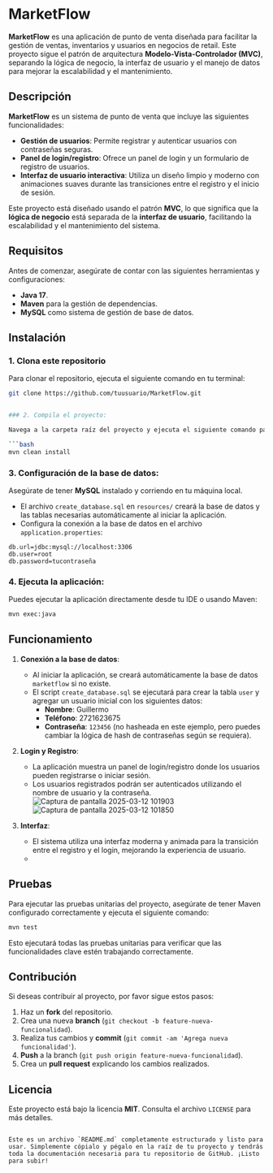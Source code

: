 # MarketFlow

**MarketFlow** es una aplicación de punto de venta diseñada para facilitar la gestión de ventas, inventarios y usuarios en negocios de retail. Este proyecto sigue el patrón de arquitectura **Modelo-Vista-Controlador (MVC)**, separando la lógica de negocio, la interfaz de usuario y el manejo de datos para mejorar la escalabilidad y el mantenimiento.

## Descripción

**MarketFlow** es un sistema de punto de venta que incluye las siguientes funcionalidades:

- **Gestión de usuarios**: Permite registrar y autenticar usuarios con contraseñas seguras.
- **Panel de login/registro**: Ofrece un panel de login y un formulario de registro de usuarios.
- **Interfaz de usuario interactiva**: Utiliza un diseño limpio y moderno con animaciones suaves durante las transiciones entre el registro y el inicio de sesión.

Este proyecto está diseñado usando el patrón **MVC**, lo que significa que la **lógica de negocio** está separada de la **interfaz de usuario**, facilitando la escalabilidad y el mantenimiento del sistema.

## Requisitos

Antes de comenzar, asegúrate de contar con las siguientes herramientas y configuraciones:

- **Java 17**.
- **Maven** para la gestión de dependencias.
- **MySQL** como sistema de gestión de base de datos.

## Instalación

### 1. Clona este repositorio

Para clonar el repositorio, ejecuta el siguiente comando en tu terminal:

```bash
git clone https://github.com/tuusuario/MarketFlow.git


### 2. Compila el proyecto:

Navega a la carpeta raíz del proyecto y ejecuta el siguiente comando para descargar las dependencias y compilar el proyecto:

```bash
mvn clean install
```

### 3. Configuración de la base de datos:

Asegúrate de tener **MySQL** instalado y corriendo en tu máquina local.

- El archivo `create_database.sql` en `resources/` creará la base de datos y las tablas necesarias automáticamente al iniciar la aplicación.
- Configura la conexión a la base de datos en el archivo `application.properties`:

```properties
db.url=jdbc:mysql://localhost:3306
db.user=root
db.password=tucontraseña
```

### 4. Ejecuta la aplicación:

Puedes ejecutar la aplicación directamente desde tu IDE o usando Maven:

```bash
mvn exec:java
```

## Funcionamiento

1. **Conexión a la base de datos**: 
   - Al iniciar la aplicación, se creará automáticamente la base de datos `marketflow` si no existe.
   - El script `create_database.sql` se ejecutará para crear la tabla `user` y agregar un usuario inicial con los siguientes datos:
     - **Nombre**: Guillermo
     - **Teléfono**: 2721623675
     - **Contraseña**: `123456` (no hasheada en este ejemplo, pero puedes cambiar la lógica de hash de contraseñas según se requiera).

2. **Login y Registro**: 
   - La aplicación muestra un panel de login/registro donde los usuarios pueden registrarse o iniciar sesión.
   - Los usuarios registrados podrán ser autenticados utilizando el nombre de usuario y la contraseña.
 ![Captura de pantalla 2025-03-12 101903](https://github.com/user-attachments/assets/a9e8b1e8-bdcc-4b29-bfc8-362a1be1d3bc)
![Captura de pantalla 2025-03-12 101850](https://github.com/user-attachments/assets/ae360e01-a875-4b04-a38a-00d45cf46aa8)


3. **Interfaz**: 
   - El sistema utiliza una interfaz moderna y animada para la transición entre el registro y el login, mejorando la experiencia de usuario.
   - 

## Pruebas

Para ejecutar las pruebas unitarias del proyecto, asegúrate de tener Maven configurado correctamente y ejecuta el siguiente comando:

```bash
mvn test
```

Esto ejecutará todas las pruebas unitarias para verificar que las funcionalidades clave estén trabajando correctamente.

## Contribución

Si deseas contribuir al proyecto, por favor sigue estos pasos:

1. Haz un **fork** del repositorio.
2. Crea una nueva **branch** (`git checkout -b feature-nueva-funcionalidad`).
3. Realiza tus cambios y **commit** (`git commit -am 'Agrega nueva funcionalidad'`).
4. **Push** a la branch (`git push origin feature-nueva-funcionalidad`).
5. Crea un **pull request** explicando los cambios realizados.

## Licencia

Este proyecto está bajo la licencia **MIT**. Consulta el archivo `LICENSE` para más detalles.
```

Este es un archivo `README.md` completamente estructurado y listo para usar. Simplemente cópialo y pégalo en la raíz de tu proyecto y tendrás toda la documentación necesaria para tu repositorio de GitHub. ¡Listo para subir!
